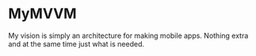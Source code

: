 # MyMVVM
My vision is simply an architecture for making mobile apps. Nothing extra and at the same time just what is needed. 
